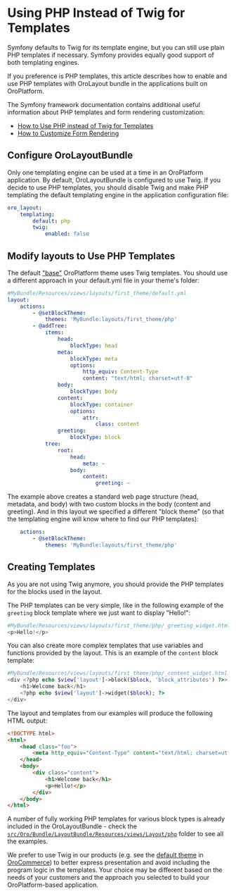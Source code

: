 # Using PHP Instead of Twig for Templates

Symfony defaults to Twig for its template engine, but you can still use plain PHP templates if necessary. Symfony provides equally good support of both templating engines.

If you preference is PHP templates, this article describes how to enable and use PHP templates with OroLayout bundle in the applications built on OroPlatform.

The Symfony framework documentation contains additional useful information about PHP templates and form rendering customization: 
* [How to Use PHP instead of Twig for Templates](http://symfony.com/doc/current/templating/PHP.html)
* [How to Customize Form Rendering](http://symfony.com/doc/current/form/form_customization.html)

## Configure OroLayoutBundle

Only one templating engine can be used at a time in an OroPlatform application. By default, OroLayoutBundle is configured to use Twig. If you decide to use PHP templates, you should disable Twig and make PHP templating the default templating engine in the application configuration file:

```Yaml
oro_layout:
    templating:
        default: php
        twig:
            enabled: false
```

## Modify layouts to Use PHP Templates

The default ["base"](https://github.com/orocrm/platform/blob/84b1d81ac3a7198bdd0eed3dd76db48a72c10cd3/src/Oro/Bundle/UIBundle/Resources/views/layouts/base/page/layout.yml#L3-L4]) OroPlatform theme uses Twig templates. You should use a different approach in your default.yml file in your theme's folder: 

```Yaml
#MyBundle/Resources/views/layouts/first_theme/default.yml
layout:
    actions:
        - @setBlockTheme:
            themes: 'MyBundle:layouts/first_theme/php'
        - @addTree:
            items:
                head:
                    blockType: head
                meta:
                    blockType: meta
                    options:
                        http_equiv: Content-Type
                        content: "text/html; charset=utf-8"
                body:
                    blockType: body
                content:
                    blockType: container
                    options:
                        attr:
                            class: content
                greeting:
                    blockType: block
            tree:
                root:
                    head:
                        meta: ~
                    body:
                        content:
                            greeting: ~
```

The example above creates a standard web page structure (head, metadata, and body) with two custom blocks in the body (content and greeting). And in this layout we specified a different "block theme" (so that the templating engine will know where to find our PHP templates):

```Yaml
    actions:
        - @setBlockTheme:
            themes: 'MyBundle:layouts/first_theme/php'
```

## Creating Templates

As you are not using Twig anymore, you should provide the PHP templates for the blocks used in the layout.

The PHP templates can be very simple, like in the following example of the `greeting` block template where we just want to display "Hello!":

```php
#MyBundle/Resources/views/layouts/first_theme/php/_greeting_widget.html.php
<p>Hello!</p>
```

You can also create more complex templates that use variables and functions provided by the layout. This is an example of the `content` block template:

```php
#MyBundle/Resources/views/layouts/first_theme/php/_content_widget.html.php
<div <?php echo $view['layout']->block($block, 'block_attributes') ?>>
    <h1>Welcome back</h1>
    <?php echo $view['layout']->widget($block); ?>
</div>
```

The layout and templates from our examples will produce the following HTML output:

```html
<!DOCTYPE html>
<html>
    <head class="foo">
        <meta http_equiv="Content-Type" content="text/html; charset=utf-8"/>
    </head>
    <body>
        <div class="content">
            <h1>Welcome back</h1>
            <p>Hello!</p>
        </div>
    </body>
</html>
```

A number of fully working PHP templates for various block types is already included in the OroLayoutBundle - check the [`src/Oro/Bundle/LayoutBundle/Resources/views/Layout/php`](https://github.com/orocrm/platform/tree/master/src/Oro/Bundle/LayoutBundle/Resources/views/Layout/php) folder to see all the examples.

We prefer to use Twig in our products (e.g. see the [default theme](https://github.com/oroinc/customer-portal/tree/986b58d4a7e32cdd753b31b976a6e662a2bb2f01/src/Oro/Bundle/FrontendBundle/Resources/views/layouts/default) in [OroCommerce](https://www.orocommerce.com/)) to better express presentation and avoid including the program logic in the templates. Your choice may be different based on the needs of your customers and the approach you selected to build your OroPlatform-based application.
